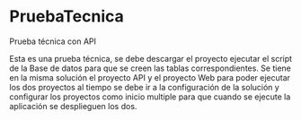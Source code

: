 # PruebaTecnica
Prueba técnica con API

Esta es una prueba técnica, se debe descargar el proyecto ejecutar el script de la Base de datos para que se creen las tablas correspondientes.
Se tiene en la misma solución el proyecto API y el proyecto Web para poder ejecutar los dos proyectos al tiempo se debe ir a la configuración de la solución y configurar los proyectos como inicio multiple para que cuando se ejecute la aplicación se desplieguen los dos.
